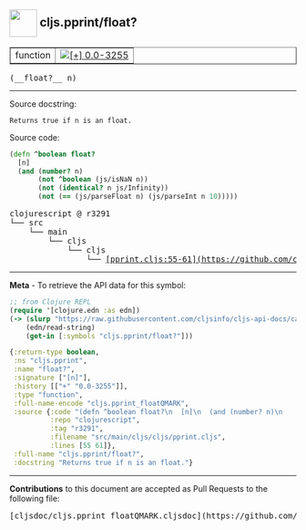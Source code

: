 ## <img width="48px" valign="middle" src="http://i.imgur.com/Hi20huC.png"> cljs.pprint/float?

 <table border="1">
<tr>

<td>function</td>
<td><a href="https://github.com/cljsinfo/cljs-api-docs/tree/0.0-3255"><img valign="middle" alt="[+] 0.0-3255" src="https://img.shields.io/badge/+-0.0--3255-lightgrey.svg"></a> </td>
</tr>
</table>

 <samp>
(__float?__ n)<br>
</samp>

---




Source docstring:

```
Returns true if n is an float.
```

Source code:

```clj
(defn ^boolean float?
  [n]
  (and (number? n)
       (not ^boolean (js/isNaN n))
       (not (identical? n js/Infinity))
       (not (== (js/parseFloat n) (js/parseInt n 10)))))
```

 <pre>
clojurescript @ r3291
└── src
    └── main
        └── cljs
            └── cljs
                └── <ins>[pprint.cljs:55-61](https://github.com/clojure/clojurescript/blob/r3291/src/main/cljs/cljs/pprint.cljs#L55-L61)</ins>
</pre>


---

__Meta__ - To retrieve the API data for this symbol:

```clj
;; from Clojure REPL
(require '[clojure.edn :as edn])
(-> (slurp "https://raw.githubusercontent.com/cljsinfo/cljs-api-docs/catalog/cljs-api.edn")
    (edn/read-string)
    (get-in [:symbols "cljs.pprint/float?"]))
```

```clj
{:return-type boolean,
 :ns "cljs.pprint",
 :name "float?",
 :signature ["[n]"],
 :history [["+" "0.0-3255"]],
 :type "function",
 :full-name-encode "cljs.pprint_floatQMARK",
 :source {:code "(defn ^boolean float?\n  [n]\n  (and (number? n)\n       (not ^boolean (js/isNaN n))\n       (not (identical? n js/Infinity))\n       (not (== (js/parseFloat n) (js/parseInt n 10)))))",
          :repo "clojurescript",
          :tag "r3291",
          :filename "src/main/cljs/cljs/pprint.cljs",
          :lines [55 61]},
 :full-name "cljs.pprint/float?",
 :docstring "Returns true if n is an float."}

```

---

__Contributions__ to this document are accepted as Pull Requests to the following file:

 <pre>
[cljsdoc/cljs.pprint_floatQMARK.cljsdoc](https://github.com/cljsinfo/cljs-api-docs/blob/master/cljsdoc/cljs.pprint_floatQMARK.cljsdoc)
</pre>

